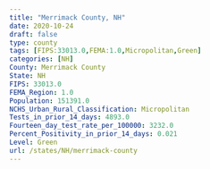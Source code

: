 ```yaml
---
title: "Merrimack County, NH"
date: 2020-10-24
draft: false
type: county
tags: [FIPS:33013.0,FEMA:1.0,Micropolitan,Green]
categories: [NH]
County: Merrimack County
State: NH
FIPS: 33013.0
FEMA_Region: 1.0
Population: 151391.0
NCHS_Urban_Rural_Classification: Micropolitan
Tests_in_prior_14_days: 4893.0
Fourteen_day_test_rate_per_100000: 3232.0
Percent_Positivity_in_prior_14_days: 0.021
Level: Green
url: /states/NH/merrimack-county
---
```



